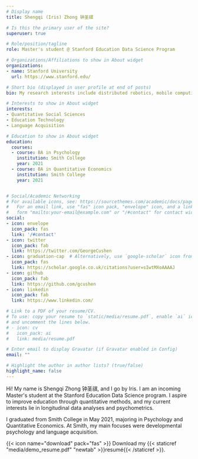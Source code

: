 ```yaml
---
# Display name
title: Shengqi (Iris) Zhong 钟圣祺

# Is this the primary user of the site?
superuser: true

# Role/position/tagline
role: Master's student @ Stanford Education Data Science Program

# Organizations/Affiliations to show in About widget
organizations:
- name: Stanford University
  url: https://www.stanford.edu/

# Short bio (displayed in user profile at end of posts)
bio: My research interests include distributed robotics, mobile computing and programmable matter.

# Interests to show in About widget
interests:
- Quantitative Social Sciences
- Education Technology
- Language Acquisition

# Education to show in About widget
education:
  courses:
  - course: BA in Psychology
    institution: Smith College
    year: 2021
  - course: BA in Quantitative Economics
    institution: Smith College
    year: 2021


# Social/Academic Networking
# For available icons, see: https://sourcethemes.com/academic/docs/page-builder/#icons
#   For an email link, use "fas" icon pack, "envelope" icon, and a link in the
#   form "mailto:your-email@example.com" or "/#contact" for contact widget.
social:
- icon: envelope
  icon_pack: fas
  link: '/#contact'
- icon: twitter
  icon_pack: fab
  link: https://twitter.com/GeorgeCushen
- icon: graduation-cap  # Alternatively, use `google-scholar` icon from `ai` icon pack
  icon_pack: fas
  link: https://scholar.google.co.uk/citations?user=sIwtMXoAAAAJ
- icon: github
  icon_pack: fab
  link: https://github.com/gcushen
- icon: linkedin
  icon_pack: fab
  link: https://www.linkedin.com/

# Link to a PDF of your resume/CV.
# To use: copy your resume to `static/media/resume.pdf`, enable `ai` icons in `params.toml`, 
# and uncomment the lines below.
# - icon: cv
#   icon_pack: ai
#   link: media/resume.pdf

# Enter email to display Gravatar (if Gravatar enabled in Config)
email: ""

# Highlight the author in author lists? (true/false)
highlight_name: false
---
```


Hi! My name is Shengqi Zhong 钟圣祺, and I go by Iris. I am an incoming Master's student at the Stanford Education Data Science program. I aspire to improve education through quantitative methods, and my current interests lie in longitudinal data analyses and psychometrics. 

I graduated from Smith College in May 2021, majoring in Psychology and Quantitative Economics. At Smith, my main focuses were developmental psychology and language acquisition.

{{< icon name="download" pack="fas" >}} Download my {{< staticref "media/demo_resume.pdf" "newtab" >}}resumé{{< /staticref >}}.
